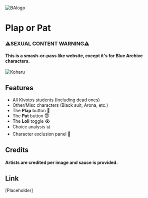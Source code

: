 ![BAlogo](https://upload.wikimedia.org/wikipedia/commons/thumb/d/d0/Blue_Archive_EN_logo.svg/2560px-Blue_Archive_EN_logo.svg.png)

# Plap or Pat

### ⚠️SEXUAL CONTENT WARNING⚠️

#### This is a smash-or-pass like website, except it's for Blue Archive characters.

![Koharu](https://lh6.googleusercontent.com/proxy/3boOOBQULZl47NtmgJsZZLUR3eLYlt73ShcnAKT7AxUOdSK5uVtoR7rZsS_MdAyffme8rLTva9E7ZQOyghEBGJgIDDEGFChVNLq6gYxmF8a63AEJkOB8quyf436gairzM_UrbCZcfOVJzz8qNjsXokrSZ_H1dRq3Pf2xwzXwsXRz2thKhiP_190BcG1n5rceS5idxd_6I3rVvSeHO-kXUVLNlQ8)

## Features
- All Kivotos students (Including dead ones)
- Other/Misc characters (Black suit, Arona, etc.)
- The **Plap** button 💢
- The **Pat** button 😇
- The **Loli** toggle 😭
- Choice analysis 📊
- Character exclusion panel 🚫

## Credits
#### Artists are credited per image and sauce is provided.

## Link
[Placeholder]
